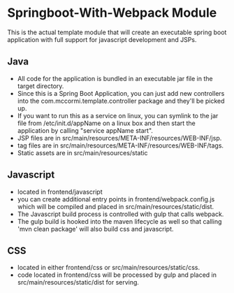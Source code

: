# Springboot-With-Webpack Module

This is the actual template module that will create an executable spring boot application with full support for 
javascript development and JSPs. 

## Java 
* All code for the application is bundled in an executable jar file in the target directory. 
* Since this is a Spring Boot Application, you can just add new controllers into the com.mccormi.template.controller package and they'll be picked up. 
* If you want to run this as a service on linux, you can symlink to the jar file from /etc/init.d/appName on a linux box and then start the application by calling "service appName start".
* JSP files are in src/main/resources/META-INF/resources/WEB-INF/jsp.
* tag files are in src/main/resources/META-INF/resources/WEB-INF/tags.
* Static assets are in src/main/resources/static

## Javascript 
* located in frontend/javascript
* you can create additional entry points in frontend/webpack.config.js which will be compiled and placed in src/main/resources/static/dist.
* The Javascript build process is controlled with gulp that calls webpack.
* The gulp build is hooked into the maven lifecycle as well so that calling 'mvn clean package' will also build css and javascript.

## CSS 
* located in either frontend/css or src/main/resources/static/css.
* code located in frontend/css will be processed by gulp and placed in src/main/resources/static/dist for serving.
